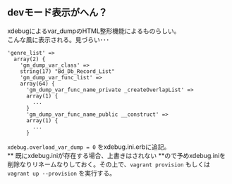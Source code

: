 devモード表示がへん？
---------------------
xdebugによるvar_dumpのHTML整形機能によるものらしい。  
こんな風に表示される。見づらい･･･  

```dump
'genre_list' =>
  array(2) {
    'gm_dump_var_class' =>
    string(17) "Bd_Db_Record_List"
    'gm_dump_var_func_list' =>
    array(64) {
      'gm_dump_var_func_name_private _createOverlapList' =>
      array(1) {
        ...
      }
      'gm_dump_var_func_name_public __construct' =>
      array(1) {
        ...
      }
```  

`xdebug.overload_var_dump = 0` をxdebug.ini.erbに追記。  
** 既にxdebug.iniが存在する場合、上書きはされない **ので予めxdebug.iniを  
削除なりリネームなりしておく。その上で、`vagrant provision` もしくは  
`vagrant up --provision` を実行する。